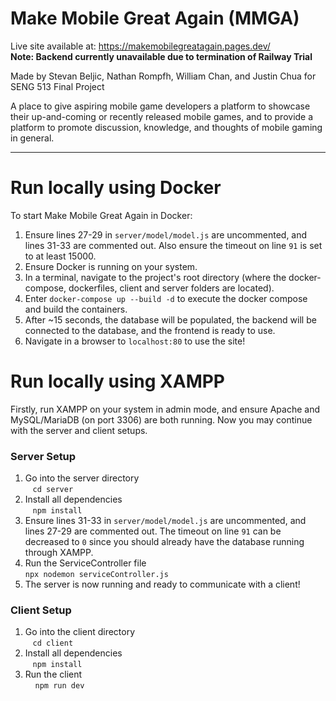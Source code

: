 # Make Mobile Great Again (MMGA)

Live site available at: https://makemobilegreatagain.pages.dev/<br>
<b>Note: Backend currently unavailable due to termination of Railway Trial</b>

Made by Stevan Beljic, Nathan Rompfh, William Chan, and Justin Chua for SENG 513 Final Project

A place to give aspiring mobile game developers a platform to showcase their up-and-coming or recently released mobile games, and to provide a platform to promote discussion, knowledge, and thoughts of mobile gaming in general.

_______________________________________________________________________________________________________________________________________________________________

# Run locally using Docker

To start Make Mobile Great Again in Docker:

1. Ensure lines 27-29 in ``server/model/model.js`` are uncommented, and lines 31-33 are commented out. Also ensure the timeout on line ``91`` is set to at least 15000.
2. Ensure Docker is running on your system.
3. In a terminal, navigate to the project's root directory (where the docker-compose, dockerfiles, client and server folders are located).
4. Enter ``docker-compose up --build -d`` to execute the docker compose and build the containers.
5. After ~15 seconds, the database will be populated, the backend will be connected to the database, and the frontend is ready to use.
6. Navigate in a browser to ``localhost:80`` to use the site!

# Run locally using XAMPP

Firstly, run XAMPP on your system in admin mode, and ensure Apache and MySQL/MariaDB (on port 3306) are both running.
Now you may continue with the server and client setups.

### Server Setup

1. Go into the server directory\
   &nbsp;&nbsp;&nbsp;`cd server`
2. Install all dependencies\
   &nbsp;&nbsp;&nbsp;`npm install`
3. Ensure lines 31-33 in ``server/model/model.js`` are uncommented, and lines 27-29 are commented out. The timeout on line ``91`` can be decreased to ``0`` since you should already have the database running through XAMPP.
4. Run the ServiceController file\
   `npx nodemon serviceController.js`
5. The server is now running and ready to communicate with a client!

### Client Setup

1. Go into the client directory\
  &nbsp;&nbsp;&nbsp;`cd client`
2. Install all dependencies\
   &nbsp;&nbsp;&nbsp;`npm install`
3. Run the client\
   &nbsp;&nbsp;&nbsp; `npm run dev`
